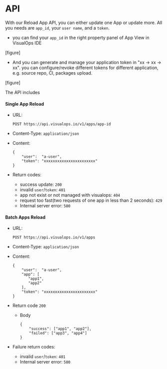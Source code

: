 # API

With our Reload App API, you can either update one App or update more. All you needs are `app_id`, your `user name`, and a `token`.

- you can find your `app_id` in the right property panel of App View in VisualOps IDE

[figure]

- And you can generate and manage your application token in "xx -> xx -> xx". you can configure/revoke different tokens for different application, e.g. source repo, CI, packages upload.

[figure]

The API includes

#### Single App Reload


- URL:

  `POST https://api.visualops.io/v1/apps/app-id`

- Content-Type: `application/json`
- Content:

	  {
		  "user":  "a-user",
		  "token": "xxxxxxxxxxxxxxxxxxxxxxx"
	  }

- Return codes:
  - success update: `200`
  - invalid `user`/`token`: `401`
  - app not exist or not managed with visualops: `404`
  - request too fast(two requests of one app in less than 2 seconds): `429`
  - Internal server error: `500`

#### Batch Apps Reload


- URL:

  `POST https://api.visualops.io/v1/apps`

- Content-Type: `application/json`
- Content:

	  {
		  "user":  "a-user",
		  "app": [
			 "app1",
			 "app2"
		  ],
		  "token": "xxxxxxxxxxxxxxxxxxxxxxx"
	  }


- Return code `200`
  - Body

		{
			"success": ["app1", "app2"],
			"failed": ["app3", "app4"]
		}
- Failure return codes:
  - invalid `user`/`token`: `401`
  - Internal server error: `500`
